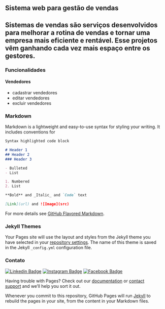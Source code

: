 ## Sistema web para gestão de vendas

Sistemas de vendas são serviços desenvolvidos para melhorar a rotina de vendas e tornar uma empresa mais eficiente e rentável. Esse projetos vêm ganhando cada vez mais espaço entre os gestores.
---
### Funcionalidades

#### Vendedores
- cadastrar vendedores
- editar vendedores
- excluir vendedores


### Markdown

Markdown is a lightweight and easy-to-use syntax for styling your writing. It includes conventions for

```markdown
Syntax highlighted code block

# Header 1
## Header 2
### Header 3

- Bulleted
- List

1. Numbered
2. List

**Bold** and _Italic_ and `Code` text

[Link](url) and ![Image](src)
```

For more details see [GitHub Flavored Markdown](https://guides.github.com/features/mastering-markdown/).

### Jekyll Themes

Your Pages site will use the layout and styles from the Jekyll theme you have selected in your [repository settings](https://github.com/michellebritoo/webProjectCSharp/settings). The name of this theme is saved in the Jekyll `_config.yml` configuration file.

### Contato
[![Linkedin Badge](https://img.shields.io/badge/-LinkedIn-blue?style=flat-square&logo=Linkedin&logoColor=white&link=https://www.linkedin.com/in/michellebrito01/)](https://www.linkedin.com/in/michellebrito01/)  [![Instagram Badge](https://img.shields.io/badge/instagram-%23E4405F.svg?&style=flat-square&logo=instagram&logoColor=white)](https://www.instagram.com/michebritoo/)  [![Facebook Badge](	https://img.shields.io/badge/facebook-%231877F2.svg?&style=flat-square&logo=facebook&logoColor=white)](https://www.facebook.com/michellecunhask8/)


Having trouble with Pages? Check out our [documentation](https://docs.github.com/categories/github-pages-basics/) or [contact support](https://support.github.com/contact) and we’ll help you sort it out.

Whenever you commit to this repository, GitHub Pages will run [Jekyll](https://jekyllrb.com/) to rebuild the pages in your site, from the content in your Markdown files.

<link rel="shortcut icon" href="https://static.suporte.vhsys.com.br/wp-content/uploads/2017/11/icon-Venda-200x200.png" />
<title>Gestão de vendas</title>
